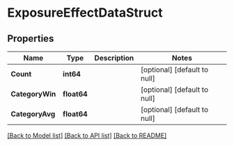# ExposureEffectDataStruct

## Properties
Name | Type | Description | Notes
------------ | ------------- | ------------- | -------------
**Count** | **int64** |  | [optional] [default to null]
**CategoryWin** | **float64** |  | [optional] [default to null]
**CategoryAvg** | **float64** |  | [optional] [default to null]

[[Back to Model list]](../README.md#documentation-for-models) [[Back to API list]](../README.md#documentation-for-api-endpoints) [[Back to README]](../README.md)


